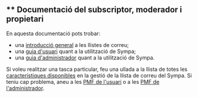 ** Documentació del subscriptor, moderador i propietari
-------------------------------------------------------

En aquesta documentació pots trobar:

-   una [introducció general](help/introduction.md) a les llistes de correu;
-   una [guia d'usuari](help/user.md) quant a la utilització de Sympa;
-   una [guia d'administrador](help/admin.md) quant a la utilització de Sympa.

Si voleu realitzar una tasca particular, feu una ullada a la llista de totes les [característiques disponibles](help/introduction#features.md) en la gestió de la llista de correu del Sympa.
Si teniu cap problema, aneu a les [PMF de l'usuari](help/faquser.md) o a les [PMF de l'administrador](help/faqadmin.md).

